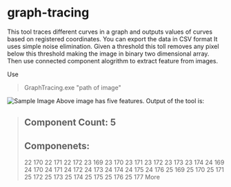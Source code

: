 graph-tracing
=============

This tool traces different curves in a graph and outputs values of curves based on registered coordinates. You can export the data in CSV format
It uses simple noise elimination. Given a threshold this toll removes any pixel below this threshold making the image in binary two dimensional array. Then use connected component alogrithm to extract feature from images. 

Use 
> GraphTracing.exe "path of image"

![Sample Image](http://i.imgur.com/4q2feNJ.png)
Above image has five features. Output of the tool is:

> Component Count: 5
> ----------------------------------------------
> Componenets:
> ----------------------------------------------
> 
> 22 170
> 22 171
> 22 172
> 23 169
> 23 170
> 23 171
> 23 172
> 23 173
> 23 174
> 24 169
> 24 170
> 24 171
> 24 172
> 24 173
> 24 174
> 24 175
> 24 176
> 25 169
> 25 170
> 25 171
> 25 172
> 25 173
> 25 174
> 25 175
> 25 176
> 25 177
> More